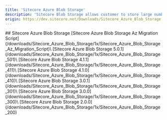 ```yaml
---
title: 'Sitecore Azure Blob Storage'
description: 'Sitecore Blob Storage allows customer to store large number of media items with more efficient hosting cost and greater performance by removing large blobs from SQL Databases and move them to blob storage. Releases prior to 2.0.0 are located under the corresponding Sitecore Experience Platform downloads page.'
origin: https://dev.sitecore.net/Downloads/Sitecore_Azure_Blob_Storage.aspx
---
```


<Card variant='outlineRaised' px={0} mb={8}>
<CardHeader>
## Sitecore Azure Blob Storage
</CardHeader>
<CardBody>
[Sitecore Azure Blob Storage Az Migration Script](/downloads/Sitecore_Azure_Blob_Storage/1x/Sitecore_Azure_Blob_Storage_Az_Migration_Script)\
[Sitecore Azure Blob Storage 5.0.1](/downloads/Sitecore_Azure_Blob_Storage/1x/Sitecore_Azure_Blob_Storage_501)\
[Sitecore Azure Blob Storage 4.1.1](/downloads/Sitecore_Azure_Blob_Storage/1x/Sitecore_Azure_Blob_Storage_411)\
[Sitecore Azure Blob Storage 4.1.0](/downloads/Sitecore_Azure_Blob_Storage/1x/Sitecore_Azure_Blob_Storage_410)\
[Sitecore Azure Blob Storage 3.0.1](/downloads/Sitecore_Azure_Blob_Storage/1x/Sitecore_Azure_Blob_Storage_301)\
[Sitecore Azure Blob Storage 3.0.0](/downloads/Sitecore_Azure_Blob_Storage/1x/Sitecore_Azure_Blob_Storage_300)\
[Sitecore Azure Blob Storage 2.0.0](/downloads/Sitecore_Azure_Blob_Storage/1x/Sitecore_Azure_Blob_Storage_200)
</CardBody>          
</Card>
